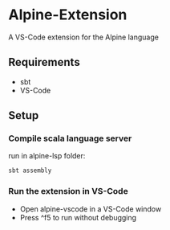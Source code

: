 Alpine-Extension
============

A VS-Code extension for the Alpine language

Requirements
------------

* sbt
* VS-Code

Setup
-----

### Compile scala language server
run in alpine-lsp folder:
```scala
sbt assembly
```

### Run the extension in VS-Code
- Open alpine-vscode in a VS-Code window
- Press ^f5 to run without debugging
